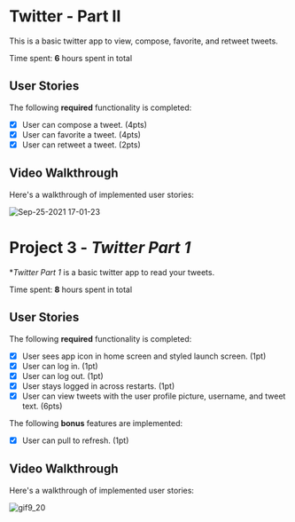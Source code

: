 # Twitter - Part II
This is a basic twitter app to view, compose, favorite, and retweet tweets.

Time spent: **6** hours spent in total

## User Stories

The following **required** functionality is completed:

- [X] User can compose a tweet. (4pts)
- [X] User can favorite a tweet. (4pts)
- [X] User can retweet a tweet. (2pts)

## Video Walkthrough

Here's a walkthrough of implemented user stories:

![Sep-25-2021 17-01-23](https://user-images.githubusercontent.com/45018558/134788823-1925414e-8498-4659-8421-4a9953253c4a.gif)


# Project 3 - *Twitter Part 1*

**Twitter Part 1* is a basic twitter app to read your tweets.

Time spent: **8** hours spent in total

## User Stories

The following **required** functionality is completed:

- [X] User sees app icon in home screen and styled launch screen. (1pt)
- [X] User can log in. (1pt)
- [X] User can log out. (1pt)
- [X] User stays logged in across restarts. (1pt)
- [X] User can view tweets with the user profile picture, username, and tweet text. (6pts)

The following **bonus** features are implemented:

- [X] User can pull to refresh. (1pt)


## Video Walkthrough

Here's a walkthrough of implemented user stories:

![gif9_20](https://user-images.githubusercontent.com/45018558/134102341-16732276-36bc-42ab-bb49-1a52dfc28daf.gif)

